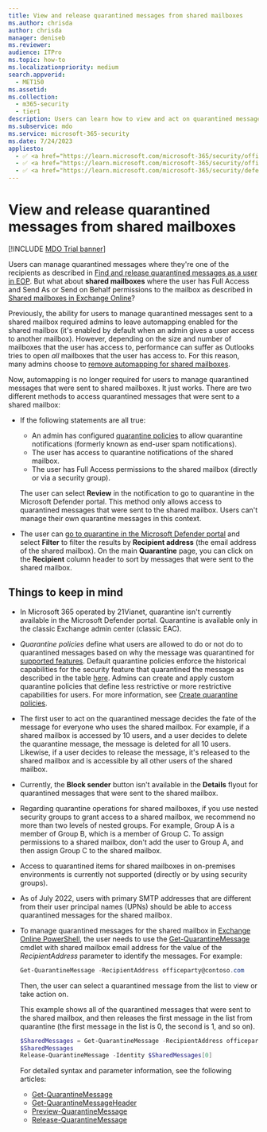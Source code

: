 ```yaml
---
title: View and release quarantined messages from shared mailboxes
ms.author: chrisda
author: chrisda
manager: deniseb
ms.reviewer: 
audience: ITPro
ms.topic: how-to
ms.localizationpriority: medium
search.appverid: 
  - MET150
ms.assetid: 
ms.collection: 
  - m365-security
  - tier1
description: Users can learn how to view and act on quarantined messages that were sent to shared mailboxes that they have permissions to.
ms.subservice: mdo
ms.service: microsoft-365-security
ms.date: 7/24/2023
appliesto:
  - ✅ <a href="https://learn.microsoft.com/microsoft-365/security/office-365-security/eop-about" target="_blank">Exchange Online Protection</a>
  - ✅ <a href="https://learn.microsoft.com/microsoft-365/security/office-365-security/mdo-about#defender-for-office-365-plan-1-vs-plan-2-cheat-sheet" target="_blank">Microsoft Defender for Office 365 Plan 1 and Plan 2</a>
  - ✅ <a href="https://learn.microsoft.com/microsoft-365/security/defender/microsoft-365-defender" target="_blank">Microsoft Defender XDR</a>
---
```


# View and release quarantined messages from shared mailboxes

[!INCLUDE [MDO Trial banner](../includes/mdo-trial-banner.md)]

Users can manage quarantined messages where they're one of the recipients as described in [Find and release quarantined messages as a user in EOP](quarantine-end-user.md). But what about **shared mailboxes** where the user has Full Access and Send As or Send on Behalf permissions to the mailbox as described in [Shared mailboxes in Exchange Online](/exchange/collaboration-exo/shared-mailboxes)?

Previously, the ability for users to manage quarantined messages sent to a shared mailbox required admins to leave automapping enabled for the shared mailbox (it's enabled by default when an admin gives a user access to another mailbox). However, depending on the size and number of mailboxes that the user has access to, performance can suffer as Outlooks tries to open _all_ mailboxes that the user has access to. For this reason, many admins choose to [remove automapping for shared mailboxes](/outlook/troubleshoot/profiles-and-accounts/remove-automapping-for-shared-mailbox).

Now, automapping is no longer required for users to manage quarantined messages that were sent to shared mailboxes. It just works. There are two different methods to access quarantined messages that were sent to a shared mailbox:

- If the following statements are all true:
  - An admin has configured [quarantine policies](quarantine-policies.md#anatomy-of-a-quarantine-policy) to allow quarantine notifications (formerly known as end-user spam notifications).
  - The user has access to quarantine notifications of the shared mailbox.
  - The user has Full Access permissions to the shared mailbox (directly or via a security group).

  The user can select **Review** in the notification to go to quarantine in the Microsoft Defender portal. This method only allows access to quarantined messages that were sent to the shared mailbox. Users can't manage their own quarantine messages in this context.

- The user can [go to quarantine in the Microsoft Defender portal](quarantine-end-user.md) and select **Filter** to filter the results by **Recipient address** (the email address of the shared mailbox). On the main **Quarantine** page, you can click on the **Recipient** column header to sort by messages that were sent to the shared mailbox.

## Things to keep in mind

- In Microsoft 365 operated by 21Vianet, quarantine isn't currently available in the Microsoft Defender portal. Quarantine is available only in the classic Exchange admin center (classic EAC).

- _Quarantine policies_ define what users are allowed to do or not do to quarantined messages based on why the message was quarantined for [supported features](quarantine-policies.md#step-2-assign-a-quarantine-policy-to-supported-features). Default quarantine policies enforce the historical capabilities for the security feature that quarantined the message as described in the table [here](quarantine-end-user.md). Admins can create and apply custom quarantine policies that define less restrictive or more restrictive capabilities for users. For more information, see [Create quarantine policies](quarantine-policies.md#step-1-create-quarantine-policies-in-the-microsoft-defender-portal).

- The first user to act on the quarantined message decides the fate of the message for everyone who uses the shared mailbox. For example, if a shared mailbox is accessed by 10 users, and a user decides to delete the quarantine message, the message is deleted for all 10 users. Likewise, if a user decides to release the message, it's released to the shared mailbox and is accessible by all other users of the shared mailbox.

- Currently, the **Block sender** button isn't available in the **Details** flyout for quarantined messages that were sent to the shared mailbox.

- Regarding quarantine operations for shared mailboxes, if you use nested security groups to grant access to a shared mailbox, we recommend no more than two levels of nested groups. For example, Group A is a member of Group B, which is a member of Group C. To assign permissions to a shared mailbox, don't add the user to Group A, and then assign Group C to the shared mailbox.

- Access to quarantined items for shared mailboxes in on-premises environments is currently not supported (directly or by using security groups).

- As of July 2022, users with primary SMTP addresses that are different from their user principal names (UPNs) should be able to access quarantined messages for the shared mailbox.

- To manage quarantined messages for the shared mailbox in [Exchange Online PowerShell](/powershell/exchange/connect-to-exchange-online-powershell), the user needs to use the [Get-QuarantineMessage](/powershell/module/exchange/get-quarantinemessage) cmdlet with shared mailbox email address for the value of the _RecipientAddress_ parameter to identify the messages. For example:

  ```powershell
  Get-QuarantineMessage -RecipientAddress officeparty@contoso.com
  ```

  Then, the user can select a quarantined message from the list to view or take action on.

  This example shows all of the quarantined messages that were sent to the shared mailbox, and then releases the first message in the list from quarantine (the first message in the list is 0, the second is 1, and so on).

  ```powershell
  $SharedMessages = Get-QuarantineMessage -RecipientAddress officeparty@contoso.com | select -ExpandProperty Identity
  $SharedMessages
  Release-QuarantineMessage -Identity $SharedMessages[0]
  ```

  For detailed syntax and parameter information, see the following articles:

  - [Get-QuarantineMessage](/powershell/module/exchange/get-quarantinemessage)
  - [Get-QuarantineMessageHeader](/powershell/module/exchange/get-quarantinemessageheader)
  - [Preview-QuarantineMessage](/powershell/module/exchange/preview-quarantinemessage)
  - [Release-QuarantineMessage](/powershell/module/exchange/release-quarantinemessage)
